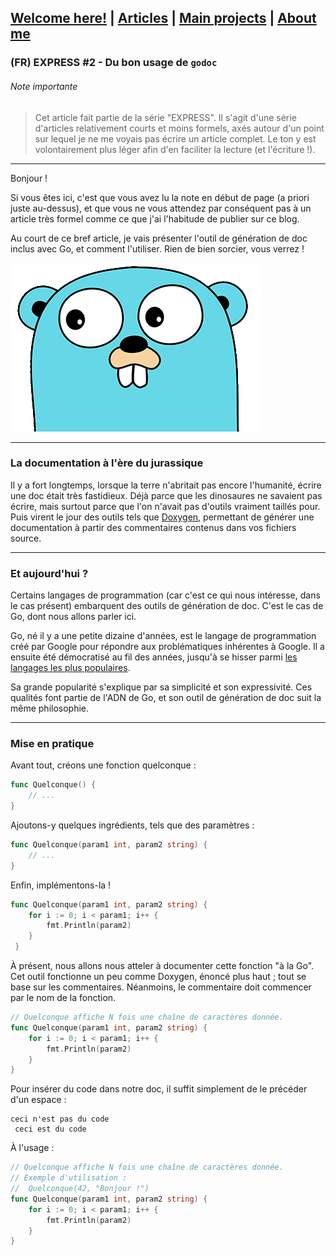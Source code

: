 ## [Welcome here!](https://vpenando.github.io) | [Articles](https://vpenando.github.io/articles.html) | [Main projects](https://vpenando.github.io/projects.html) | [About me](https://vpenando.github.io/about.html)

### (FR) EXPRESS #2 - Du bon usage de `godoc`

###### Note importante
> Cet article fait partie de la série "EXPRESS". Il s'agit d'une série d'articles relativement courts et moins formels, axés autour d'un point sur lequel je ne me voyais pas écrire un article complet. Le ton y est volontairement plus léger afin d'en faciliter la lecture (et l'écriture !).

---

Bonjour !

Si vous êtes ici, c'est que vous avez lu la note en début de page (a priori juste au-dessus), et que vous ne vous attendez par conséquent pas à un article très formel comme ce que j'ai l'habitude de publier sur ce blog.

Au court de ce bref article, je vais présenter l'outil de génération de doc inclus avec Go, et comment l'utiliser. Rien de bien sorcier, vous verrez !

<img src="images/gopher.png" />

---

### La documentation à l'ère du jurassique
Il y a fort longtemps, lorsque la terre n'abritait pas encore l'humanité, écrire une doc était très fastidieux. Déjà parce que les dinosaures ne savaient pas écrire, mais surtout parce que l'on n'avait pas d'outils vraiment taillés pour.
Puis virent le jour des outils tels que [Doxygen](http://www.doxygen.nl/), permettant de générer une documentation à partir des commentaires contenus dans vos fichiers source.

---

### Et aujourd'hui ?
Certains langages de programmation (car c'est ce qui nous intéresse, dans le cas présent) embarquent des outils de génération de doc. C'est le cas de Go, dont nous allons parler ici.

Go, né il y a une petite dizaine d'années, est le langage de programmation créé par Google pour répondre aux problématiques inhérentes à Google. Il a ensuite été démocratisé au fil des années, jusqu'à se hisser parmi [les langages les plus populaires](https://hackr.io/blog/best-programming-languages-to-learn-2020-jobs-future).

Sa grande popularité s'explique par sa simplicité et son expressivité. Ces qualités font partie de l'ADN de Go, et son outil de génération de doc suit la même philosophie.

---

### Mise en pratique
Avant tout, créons une fonction quelconque :
```go
func Quelconque() {
    // ...
}
```
Ajoutons-y quelques ingrédients, tels que des paramètres :
```go
func Quelconque(param1 int, param2 string) {
    // ...
}
```
Enfin, implémentons-la !
```go
func Quelconque(param1 int, param2 string) {
    for i := 0; i < param1; i++ {
        fmt.Println(param2)
    }
 }
 ```
À présent, nous allons nous atteler à documenter cette fonction "à la Go". Cet outil fonctionne un peu comme Doxygen, énoncé plus haut ; tout se base sur les commentaires. Néanmoins, le commentaire doit commencer par le nom de la fonction.
```go
// Quelconque affiche N fois une chaîne de caractères donnée.
func Quelconque(param1 int, param2 string) {
    for i := 0; i < param1; i++ {
        fmt.Println(param2)
    }
}
```
Pour insérer du code dans notre doc, il suffit simplement de le précéder d'un espace :
```
ceci n'est pas du code
 ceci est du code
```
À l'usage :
```go
// Quelconque affiche N fois une chaîne de caractères donnée.
// Exemple d'utilisation :
//  Quelconque(42, "Bonjour !")
func Quelconque(param1 int, param2 string) {
    for i := 0; i < param1; i++ {
        fmt.Println(param2)
    }
}
```
